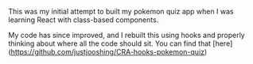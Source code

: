 This was my initial attempt to built my pokemon quiz app when I was learning React with class-based components.

My code has since improved, and I rebuilt this using hooks and properly thinking about where all the code should sit. You can find that [here] (https://github.com/justjooshing/CRA-hooks-pokemon-quiz)
